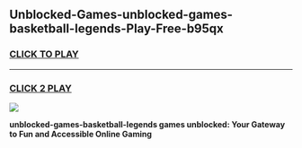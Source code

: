 
## Unblocked-Games-unblocked-games-basketball-legends-Play-Free-b95qx
<h3>
<a href="https://premium76.site?title=unblocked-games-basketball-legends&ref=17A">CLICK TO PLAY</a></h3>
<hr>

<h3>
<a href="https://premium76.site?title=unblocked-games-basketball-legends&ref=17A">CLICK 2 PLAY</a>
  
</h3>

<a href="https://premium76.site?title=unblocked-games-basketball-legends&ref=17A"><img src="https://clearcache.store/games.png"></a>


**unblocked-games-basketball-legends games unblocked: Your Gateway to Fun and Accessible Online Gaming**
